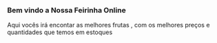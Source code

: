 ### Bem vindo a Nossa Feirinha Online

Aqui vocês irá encontar as melhores frutas , com os melhores preços e quantidades que temos em estoques 


